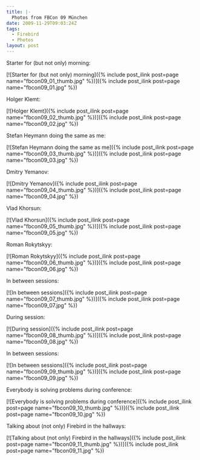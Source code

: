 ```yaml
---
title: |-
  Photos from FBCon 09 München
date: 2009-11-29T09:03:24Z
tags:
  - Firebird
  - Photos
layout: post
---
```

Starter for (but not only) morning:

[![Starter for (but not only) morning]({% include post_ilink post=page name="fbcon09_01_thumb.jpg" %})]({% include post_ilink post=page name="fbcon09_01.jpg" %})

Holger Klemt:

[![Holger Klemt]({% include post_ilink post=page name="fbcon09_02_thumb.jpg" %})]({% include post_ilink post=page name="fbcon09_02.jpg" %})

Stefan Heymann doing the same as me:

[![Stefan Heymann doing the same as me]({% include post_ilink post=page name="fbcon09_03_thumb.jpg" %})]({% include post_ilink post=page name="fbcon09_03.jpg" %})

Dmitry Yemanov:

[![Dmitry Yemanov]({% include post_ilink post=page name="fbcon09_04_thumb.jpg" %})]({% include post_ilink post=page name="fbcon09_04.jpg" %})

Vlad Khorsun:

[![Vlad Khorsun]({% include post_ilink post=page name="fbcon09_05_thumb.jpg" %})]({% include post_ilink post=page name="fbcon09_05.jpg" %})

Roman Rokytskyy:

[![Roman Rokytskyy]({% include post_ilink post=page name="fbcon09_06_thumb.jpg" %})]({% include post_ilink post=page name="fbcon09_06.jpg" %})

In between sessions:

[![In between sessions]({% include post_ilink post=page name="fbcon09_07_thumb.jpg" %})]({% include post_ilink post=page name="fbcon09_07.jpg" %})

During session:

[![During session]({% include post_ilink post=page name="fbcon09_08_thumb.jpg" %})]({% include post_ilink post=page name="fbcon09_08.jpg" %})

In between sessions:

[![In between sessions]({% include post_ilink post=page name="fbcon09_09_thumb.jpg" %})]({% include post_ilink post=page name="fbcon09_09.jpg" %})

Everybody is solving problems during conference:

[![Everybody is solving problems during conference]({% include post_ilink post=page name="fbcon09_10_thumb.jpg" %})]({% include post_ilink post=page name="fbcon09_10.jpg" %})

Talking about (not only) Firebird in the hallways:

[![Talking about (not only) Firebird in the hallways]({% include post_ilink post=page name="fbcon09_11_thumb.jpg" %})]({% include post_ilink post=page name="fbcon09_11.jpg" %})